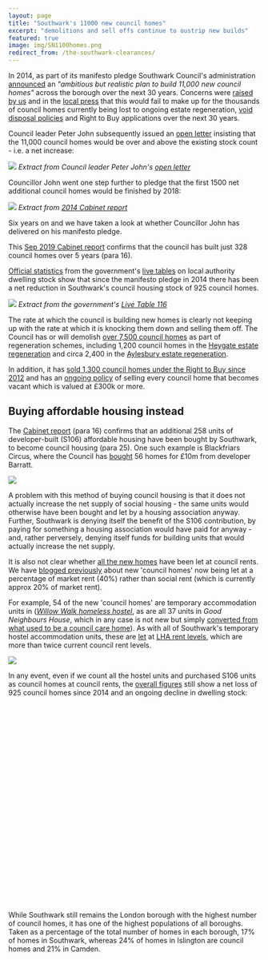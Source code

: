 ```yaml
---
layout: page 
title: "Southwark's 11000 new council homes"
excerpt: "demolitions and sell offs continue to oustrip new builds"
featured: true
image: img/SN1100homes.png
redirect_from: /the-southwark-clearances/ 
---
```

In 2014, as part of its manifesto pledge Southwark Council's administration [announced](https://www.southwarklabour.co.uk/latest-news/southwark/news.aspx?p=102262) an _"ambitious but realistic plan to build 11,000 new council homes"_ across the borough over the next 30 years. Concerns were [raised by us](https://35percent.org/the-southwark-clearances) and in the [local press](https://crappistmartin.github.io/images/SNHeygateOverage.pdf) that this would fail to make up for the thousands of council homes currently being lost to ongoing estate regeneration, [void disposal policies](https://35percent.org/the-southwark-clearances/#void-disposal-policy) and Right to Buy applications over the next 30 years.

Council leader Peter John subsequently issued an [open letter](https://35percent.org/img/pj11000councilhomesletter.pdf) insisting that the 11,000 council homes would be over and above the existing stock count - i.e. a net increase:

![](https://35percent.org/img/pj11000councilhomesletter.png)
*Extract from Council leader Peter John's [open letter](https://35percent.org/img/pj11000councilhomesletter.pdf)*

Councillor John went one step further to pledge that the first 1500 net additional council homes would be finished by 2018:

![](https://35percent.org/img/1500councilhomes.png)
*Extract from [2014 Cabinet report](https://moderngov.southwark.gov.uk/documents/s47488/Report%20Long%20term%20plans%20for%20the%20delivery%20of%20new%20council%20homes.pdf)*

Six years on and we have taken a look at whether Councillor John has delivered on his manifesto pledge.

This [Sep 2019 Cabinet report](https://moderngov.southwark.gov.uk/documents/s84622/Report%20New%20Council%20Homes%20Rooftop%20Development%20Principles.pdf) confirms that the council has built just 328 council homes over 5 years (para 16).  

[Official statistics](https://www.gov.uk/government/uploads/system/uploads/attachment_data/file/674346/LT_116.xlsx) from the government's [live tables](https://www.gov.uk/government/statistical-data-sets/live-tables-on-dwelling-stock-including-vacants) on local authority dwelling stock show that since the manifesto pledge in 2014 there has been a net reduction in Southwark's council housing stock of 925 council homes.

![](https://35percent.org/img/netlosstable116.jpg)
*Extract from the government's [Live Table 116](https://www.gov.uk/government/uploads/system/uploads/attachment_data/file/674346/LT_116.xlsx)*

The rate at which the council is building new homes is clearly not keeping up with the rate at which it is knocking them down and selling them off. The Council has or will demolish [over 7,500 council homes](https://35percent.org/the-southwark-clearances/) as part of regeneration schemes, including  1,200 council homes in the [Heygate estate regeneration](https://35percent.org/heygate-regeneration-faq/) and circa 2,400 in the [Aylesbury estate regeneration](https://35percent.org/aylesbury-estate/).

In addition, it has [sold 1,300 council homes under the Right to Buy since 2012](https://www.insidehousing.co.uk/comment/comment/how-we-will-attempt-to-restrict-high-rents-on-right-to-buy-re-lets-58865) and has an [ongoing policy](https://35percent.org/the-southwark-clearances/#void-disposal-policy) of selling every council home that becomes vacant which is valued at £300k or more.


## Buying affordable housing instead
The [Cabinet report](https://moderngov.southwark.gov.uk/documents/s84622/Report%20New%20Council%20Homes%20Rooftop%20Development%20Principles.pdf) (para 16) confirms that an additional 258 units of developer-built (S106) affordable housing have been bought by Southwark, to become council housing (para 25). One such example is Blackfriars Circus, where the Council has [bought](https://35percent.org/2017-04-29-blackfriars-affordable-housing-circus/) 56 homes for £10m from developer Barratt.

![](https://35percent.org/img/tweetmwilliamsblackfriars.png)

A problem with this method of buying council housing is that it does not actually increase the net supply of social housing - the same units would otherwise have been bought and let by a housing association anyway.  Further, Southwark is denying itself the benefit of the S106 contribution, by paying for something a housing association would have paid for anyway - and, rather perversely, denying itself funds for building units that would actually increase the net supply.

It is also not clear whether [all the new homes](https://moderngov.southwark.gov.uk/documents/s78251/Appendix%202%20Map%20showing%20approved%20schemes.pdf) have been let at council rents.  We have [blogged previously](https://35percent.org/2017-04-29-blackfriars-affordable-housing-circus/#10m-wasted-and-new-council-homes-not-even-social-rent) about new 'council homes' now being let at a percentage of market rent (40%) rather than social rent (which is currently approx 20% of market rent). 

For example, 54 of the new 'council homes' are temporary accommodation units in ([_Willow Walk homeless hostel_](https://consultations.southwark.gov.uk/housing-community-services-department-community-engagement-team/11-000-new-council-homes-design-and-neighbourhoods/), as are all 37 units in _Good Neighbours House_, which in any case is not new but simply [converted from what used to be a council care home](https://moderngov.southwarksites.com/documents/s51072/Item%201%20Report%2014AP3033.pdf)). As with all of Southwark's temporary hostel accommodation units, these are [let](https://moderngov.southwark.gov.uk/documents/s65880/Temporary%20Accommodation%20Report.pdf) at [LHA rent levels](https://lha-direct.voa.gov.uk/SearchResults.aspx?LocalAuthorityId=28&LHACategory=999&Month=10&Year=2018&SearchPageParameters=true), which are more than twice current council rent levels.

![](https://35percent.org/img/lharates.png)

In any event, even if we count all the hostel units and purchased S106 units as council homes at council rents, the [overall figures](https://www.gov.uk/government/uploads/system/uploads/attachment_data/file/674346/LT_116.xlsx) still show a net loss of 925 council homes since 2014 and an ongoing decline in dwelling stock:

<script src="https://ajax.googleapis.com/ajax/libs/jquery/1.8.2/jquery.min.js">
</script>
<script src="https://code.highcharts.com/highcharts.js">
</script>
<script src="https://code.highcharts.com/modules/exporting.js">
</script>

<div id="container" style="min-width: 310px; height: 400px; margin: 0 auto">
</div>

<script type="text/javascript">

        $('#container').highcharts({
            title: {
                text: "Southwark's Council Homes",
                x: -20 //center
            },
            subtitle: {
                 text: 'Source: <a href="https://www.gov.uk/government/uploads/system/uploads/attachment_data/file/674346/LT_116.xlsx">https://www.gov.uk/government/uploads/system/uploads/attachment_data/file/674346/LT_116.xlsx</a>',
		x: -20
            },
            xAxis: {
                categories: ['1994', '1995', '1996', '1997', '1998', '1999',
                    '2000', '2001', '2002', '2003', '2004', '2005', '2006', '2007', '2008', '2009', '2010', '2011', '2012', '2013', '2014', '2015', '2016', '2017', '2018', '2019', '2020']
            },
            yAxis: {
                title: {
                    text: 'Council-owned stock'
                },
                plotLines: [{
                    value: 0,
                    width: 1,
                    color: '#808080'
                }]
            },
            tooltip: {
                valueSuffix: ' Council homes'
            },
            legend: {
                layout: 'vertical',
                align: 'right',
                verticalAlign: 'middle',
                borderWidth: 0
            },
            series: [{
                name: 'Southwark',
                data: [55803, 55162, 54439, 53363, 52448, 51706, 50903, 49875, 48052, 46887, 45346, 43885, 42275, 41873, 41287, 40618, 40120, 39845, 39781, 38578, 39029, 38687, 38522, 38553, 38489, 38104, 38183]
            },
	{
                name: 'Camden',
                data: [29520,29249,28969,28976,28212,27678,27083,26797,26007,25690,25492,23921,23997,23517,23707,23860,23665,23596,23630,23508,23508,23256,23197,23075,23173,23446,23226]
            },
	{
                name: 'Islington',
                data: [36902,37489,37404,37010,36582,35853,33020,31827,31012,30439,29415,28015,27448,27046,26485,26372,26340,26328,26256,26235,26264,26053,25847,25290,25009,25336,25303]
            }
	]
        });

</script>

While Southwark still remains the London borough with the highest number of council homes, it has one of the highest populations of all boroughs. Taken as a percentage of the total number of homes in each borough, 17% of homes in Southwark, whereas 24% of homes in Islington are council homes and 21% in Camden.

<div id="comparison" style="min-width: 310px; height: 400px; margin: 0 auto">
</div>

<script type="text/javascript">

        $('#comparison').highcharts({
            title: {
                text: "Southwark's Council Homes",
                x: -20 //center
            },
            subtitle: {
                 text: 'Source: <a href="https://www.gov.uk/government/uploads/system/uploads/attachment_data/file/674346/LT_116.xlsx">https://www.gov.uk/government/uploads/system/uploads/attachment_data/file/674346/LT_116.xlsx</a>',
		x: -20
            },
            xAxis: {
                categories: ['2001', '2002', '2003', '2004', '2005', '2006', '2007', '2008', '2009', '2010', '2011', '2012', '2013', '2014', '2015', '2016', '2017', '2018', '2019']
            },
            yAxis: {
                title: {
                    text: 'Council-owned stock as a percentage of overall housing stock'
                },
                plotLines: [{
                    value: 0,
                    width: 1,
                    color: '#808080'
                }]
            },
            tooltip: {
                valueSuffix: ' % Council homes'
            },
            legend: {
                layout: 'vertical',
                align: 'right',
                verticalAlign: 'middle',
                borderWidth: 0
            },
            series: [{
                name: 'Southwark',
                data: [33.4,32.5,31.2,29.0,27.0,26.5,23.9,23.1,23.0,20.6,20.7,20.0,19.8,19.3,18.8,18.3,17.9,18.1,17.6]
            },
	{
                name: 'Camden',
                data: [27.70,27.10,26.80,25.00,24.90,24.20,24.30,24.20,23.80,23.60,23.50,23.30,23.20,22.80,22.60,22.20,22.10,22.20]
            }
	]
        });

</script>

<meta name="twitter:card" content="summary" />
<meta name="twitter:title" content="Southwark's 11,000 new council homes" />
<meta name="twitter:description" content="Figures show net loss of 925 council homes as sales and demolitions continue to outstrip new-builds" />
<meta name="twitter:image" content="https://35percent.org/img/councilstock.png" />
